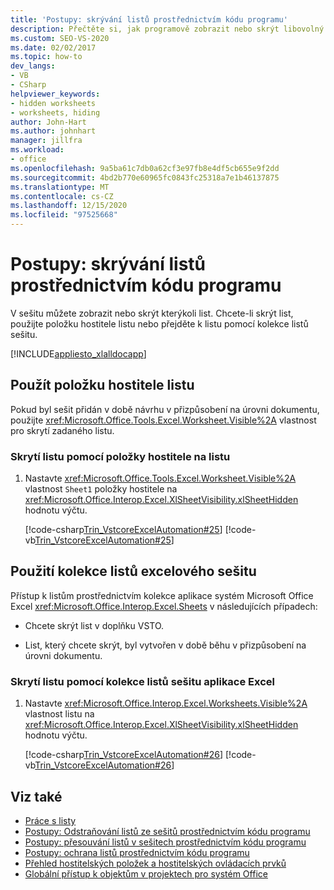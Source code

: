 ```yaml
---
title: 'Postupy: skrývání listů prostřednictvím kódu programu'
description: Přečtěte si, jak programově zobrazit nebo skrýt libovolný list v sešitu Microsoft Excelu pomocí položky hostitele na listu.
ms.custom: SEO-VS-2020
ms.date: 02/02/2017
ms.topic: how-to
dev_langs:
- VB
- CSharp
helpviewer_keywords:
- hidden worksheets
- worksheets, hiding
author: John-Hart
ms.author: johnhart
manager: jillfra
ms.workload:
- office
ms.openlocfilehash: 9a5ba61c7db0a62cf3e97fb8e4df5cb655e9f2dd
ms.sourcegitcommit: 4bd2b770e60965fc0843fc25318a7e1b46137875
ms.translationtype: MT
ms.contentlocale: cs-CZ
ms.lasthandoff: 12/15/2020
ms.locfileid: "97525668"
---
```

# <a name="how-to-programmatically-hide-worksheets"></a>Postupy: skrývání listů prostřednictvím kódu programu
  V sešitu můžete zobrazit nebo skrýt kterýkoli list. Chcete-li skrýt list, použijte položku hostitele listu nebo přejděte k listu pomocí kolekce listů sešitu.

 [!INCLUDE[appliesto_xlalldocapp](../vsto/includes/appliesto-xlalldocapp-md.md)]

## <a name="use-the-worksheet-host-item"></a>Použít položku hostitele listu
 Pokud byl sešit přidán v době návrhu v přizpůsobení na úrovni dokumentu, použijte <xref:Microsoft.Office.Tools.Excel.Worksheet.Visible%2A> vlastnost pro skrytí zadaného listu.

### <a name="to-hide-a-worksheet-using-a-worksheet-host-item"></a>Skrytí listu pomocí položky hostitele na listu

1. Nastavte <xref:Microsoft.Office.Tools.Excel.Worksheet.Visible%2A> vlastnost `Sheet1` položky hostitele na <xref:Microsoft.Office.Interop.Excel.XlSheetVisibility.xlSheetHidden> hodnotu výčtu.

     [!code-csharp[Trin_VstcoreExcelAutomation#25](../vsto/codesnippet/CSharp/Trin_VstcoreExcelAutomationCS/Sheet1.cs#25)]
     [!code-vb[Trin_VstcoreExcelAutomation#25](../vsto/codesnippet/VisualBasic/Trin_VstcoreExcelAutomation/Sheet1.vb#25)]

## <a name="use-the-sheets-collection-of-the-excel-workbook"></a>Použití kolekce listů excelového sešitu
 Přístup k listům prostřednictvím kolekce aplikace systém Microsoft Office Excel <xref:Microsoft.Office.Interop.Excel.Sheets> v následujících případech:

- Chcete skrýt list v doplňku VSTO.

- List, který chcete skrýt, byl vytvořen v době běhu v přizpůsobení na úrovni dokumentu.

### <a name="to-hide-a-worksheet-using-the-sheets-collection-of-the-excel-workbook"></a>Skrytí listu pomocí kolekce listů sešitu aplikace Excel

1. Nastavte <xref:Microsoft.Office.Interop.Excel.Worksheets.Visible%2A> vlastnost listu na <xref:Microsoft.Office.Interop.Excel.XlSheetVisibility.xlSheetHidden> hodnotu výčtu.

     [!code-csharp[Trin_VstcoreExcelAutomation#26](../vsto/codesnippet/CSharp/Trin_VstcoreExcelAutomationCS/Sheet1.cs#26)]
     [!code-vb[Trin_VstcoreExcelAutomation#26](../vsto/codesnippet/VisualBasic/Trin_VstcoreExcelAutomation/Sheet1.vb#26)]

## <a name="see-also"></a>Viz také
- [Práce s listy](../vsto/working-with-worksheets.md)
- [Postupy: Odstraňování listů ze sešitů prostřednictvím kódu programu](../vsto/how-to-programmatically-delete-worksheets-from-workbooks.md)
- [Postupy: přesouvání listů v sešitech prostřednictvím kódu programu](../vsto/how-to-programmatically-move-worksheets-within-workbooks.md)
- [Postupy: ochrana listů prostřednictvím kódu programu](../vsto/how-to-programmatically-protect-worksheets.md)
- [Přehled hostitelských položek a hostitelských ovládacích prvků](../vsto/host-items-and-host-controls-overview.md)
- [Globální přístup k objektům v projektech pro systém Office](../vsto/global-access-to-objects-in-office-projects.md)
